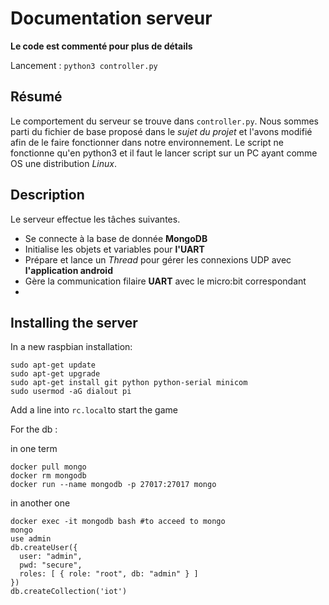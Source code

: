 # Documentation serveur
**Le code est commenté pour plus de détails**

Lancement : ```python3 controller.py```
## Résumé
Le comportement du serveur se trouve dans ```controller.py```. Nous sommes parti du fichier de base proposé dans le *sujet du projet* et l'avons modifié afin de le faire fonctionner dans notre environnement.
Le script ne fonctionne qu'en python3 et il faut le lancer script sur un PC ayant comme OS une distribution *Linux*.

## Description
Le serveur effectue les tâches suivantes.
- Se connecte à la base de donnée **MongoDB**
- Initialise les objets et variables pour **l'UART**
- Prépare et lance un *Thread* pour gérer les connexions UDP avec **l'application android**
- Gère la communication filaire **UART** avec le micro:bit correspondant
- 
## Installing the server
In a new raspbian installation:
```
sudo apt-get update
sudo apt-get upgrade
sudo apt-get install git python python-serial minicom
sudo usermod -aG dialout pi
```

Add a line into `rc.local`to start the game

For the db : 

in one term
```
docker pull mongo
docker rm mongodb
docker run --name mongodb -p 27017:27017 mongo
```

in another one
```
docker exec -it mongodb bash #to acceed to mongo 
mongo
use admin
db.createUser({
  user: "admin", 
  pwd: "secure", 
  roles: [ { role: "root", db: "admin" } ]
})
db.createCollection('iot')
```
